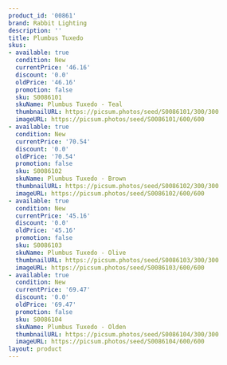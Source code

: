 ```yaml
---
product_id: '00861'
brand: Rabbit Lighting
description: ''
title: Plumbus Tuxedo
skus:
- available: true
  condition: New
  currentPrice: '46.16'
  discount: '0.0'
  oldPrice: '46.16'
  promotion: false
  sku: S0086101
  skuName: Plumbus Tuxedo - Teal
  thumbnailURL: https://picsum.photos/seed/S0086101/300/300
  imageURL: https://picsum.photos/seed/S0086101/600/600
- available: true
  condition: New
  currentPrice: '70.54'
  discount: '0.0'
  oldPrice: '70.54'
  promotion: false
  sku: S0086102
  skuName: Plumbus Tuxedo - Brown
  thumbnailURL: https://picsum.photos/seed/S0086102/300/300
  imageURL: https://picsum.photos/seed/S0086102/600/600
- available: true
  condition: New
  currentPrice: '45.16'
  discount: '0.0'
  oldPrice: '45.16'
  promotion: false
  sku: S0086103
  skuName: Plumbus Tuxedo - Olive
  thumbnailURL: https://picsum.photos/seed/S0086103/300/300
  imageURL: https://picsum.photos/seed/S0086103/600/600
- available: true
  condition: New
  currentPrice: '69.47'
  discount: '0.0'
  oldPrice: '69.47'
  promotion: false
  sku: S0086104
  skuName: Plumbus Tuxedo - Olden
  thumbnailURL: https://picsum.photos/seed/S0086104/300/300
  imageURL: https://picsum.photos/seed/S0086104/600/600
layout: product
---
```

